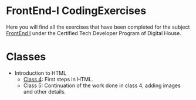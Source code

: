 # FrontEnd-I CodingExercises
Here you will find all the exercises that have been completed for the subject [FrontEnd I]( ) under the Certified Tech Developer Program of Digital House.

# Classes
- Introduction to HTML 
  - [Class 4](https://github.com/Pavelezl/FrontEnd-I-CodingExercises/files/10114686/Ejercitacion.Clase.4.pdf): First steps in HTML.
  - Class 5: Continuation of the work done in class 4, adding images and other details.
